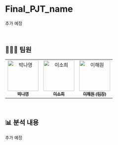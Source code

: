 # Final_PJT_name

추가 예정

</br>

## 👩🏻‍💻 팀원

<table>
  <tbody>
    <tr>
      <td align="center"><a href="https://github.com/ny1yyy"><img src="https://avatars.githubusercontent.com/u/135477812?v=4" width="100px;" alt="박나영"/><br /><sub><b>박나영</b></sub></a><br /></td>
      <td align="center"><a href="https://github.com/ssoheeL"><img src="https://avatars.githubusercontent.com/u/157769708?v=4" width="100px;" alt="이소희"/><br /><sub><b>이소희</b></sub></a><br /></td>
      <td align="center"><a href="https://github.com/heleownae"><img src="https://avatars.githubusercontent.com/u/152258170?v=4" width="100px;" alt="이해원"/><br /><sub><b>이해원 (팀장)</b></sub></a><br /></td>
    </tr>
  </tbody>
</table>

</br>

## 📊 분석 내용

추가 예정

